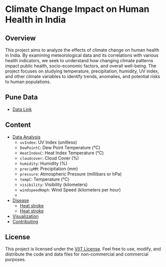 # Climate Change Impact on Human Health in India

## Overview

This project aims to analyze the effects of climate change on human health in India. By examining meteorological data and its correlations with various health indicators, we seek to understand how changing climate patterns impact public health, socio-economic factors, and overall well-being. The project focuses on studying temperature, precipitation, humidity, UV index, and other climate variables to identify trends, anomalies, and potential risks to human populations.

## Pune Data
- [Data Link](https://www.kaggle.com/code/dipakdeshmukh/pune-weather-data/input)


## Content

- [Data Analysis](#analysis)
    - `uvIndex`: UV Index (unitless)
    - `DewPointC`: Dew Point Temperature (°C)
    - `HeatIndexC`: Heat Index Temperature (°C)
    - `cloudcover`: Cloud Cover (%) 
    - `humidity`: Humidity (%) 
    - `precipMM`: Precipitation (mm)
    - `pressure`: Atmospheric Pressure (millibars or hPa)
    - `tempC`: Temperature (°C)
    - `visibility`: Visibility (kilometers)
    - `windspeedKmph`: Wind Speed (kilometers per hour)
    - 
- [Disease](#analysis)
    - [Heat stroke](https://www.firstaidpro.com.au/heatstroke-first-aid/)
    - [Heat stroke](https://www.firstaidpro.com.au/heatstroke-first-aid/)
- [Visualization](#visualization)
- [Contributing](#contributing)



## License

This project is licensed under the [VIIT License](LICENSE). Feel free to use, modify, and distribute the code and data files for non-commercial and commercial purposes.
